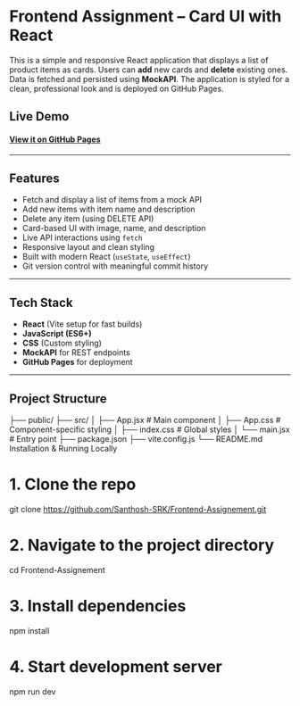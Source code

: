 #  Frontend Assignment – Card UI with React

This is a simple and responsive React application that displays a list of product items as cards. Users can **add** new cards and **delete** existing ones. Data is fetched and persisted using **MockAPI**. The application is styled for a clean, professional look and is deployed on GitHub Pages.

##  Live Demo

#### [View it on GitHub Pages](https://santhosh-srk.github.io/Frontend-Assignement)

---

##  Features

-  Fetch and display a list of items from a mock API
-  Add new items with item name and description
-  Delete any item (using DELETE API)
-  Card-based UI with image, name, and description
-  Live API interactions using `fetch`
-  Responsive layout and clean styling
-  Built with modern React (`useState`, `useEffect`)
-  Git version control with meaningful commit history

---

##  Tech Stack

- **React** (Vite setup for fast builds)
- **JavaScript (ES6+)**
- **CSS** (Custom styling)
- **MockAPI** for REST endpoints
- **GitHub Pages** for deployment

---

## Project Structure

├── public/
├── src/
│   ├── App.jsx          # Main component
│   ├── App.css          # Component-specific styling
│   ├── index.css        # Global styles
│   └── main.jsx         # Entry point
├── package.json
├── vite.config.js
└── README.md
Installation & Running Locally
# 1. Clone the repo
git clone https://github.com/Santhosh-SRK/Frontend-Assignement.git

# 2. Navigate to the project directory
cd Frontend-Assignement

# 3. Install dependencies
npm install

# 4. Start development server
npm run dev

